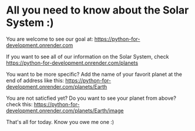 # All you need to know about the Solar System :)

You are welcome to see our goal at: https://python-for-development.onrender.com

If you want to see all of our information on the Solar System, check https://python-for-development.onrender.com/planets

You want to be more specific? Add the name of your favorit planet at the end of address like this: https://python-for-development.onrender.com/planets/Earth

You are not saticfied yet? Do you want to see your planet from above? check this: https://python-for-development.onrender.com/planets/Earth/image

That's all for today. Know you owe me one :)